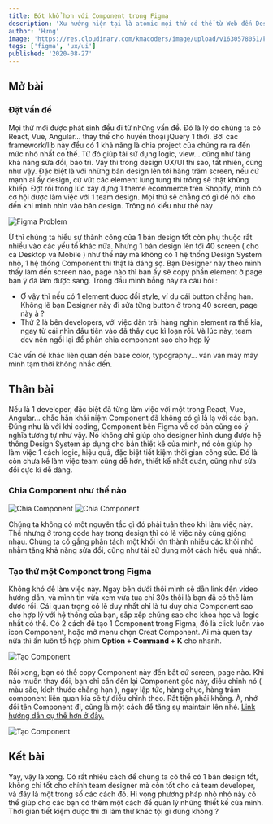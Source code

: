 ```yaml
---
title: Bớt khổ hơn với Component trong Figma
description: 'Xu hướng hiện tại là atomic mọi thứ có thể từ Web đến Design. Đó là lý do mà React, Vue, Angular ra đời. Vậy ở trong design, cụ thể là Figma, làm sao để tận dụng Component, để bớt khổ hơn với hệ thống hàm chục, hàng trăm screen ?'
author: 'Hưng'
image: 'https://res.cloudinary.com/kmacoders/image/upload/v1630578051/kmacoders.github.io/static/images/blog/2021/08/27-component-banner_eabbuf.png'
tags: ['figma', 'ux/ui']
published: '2020-08-27'
---
```




## Mở bài
### Đặt vấn đề 
Mọi thứ mới được phát sinh đều đi từ những vấn đề. Đó là lý do chúng ta có React, Vue, Angular... thay thế cho huyền thoại jQuery 1 thời. Bởi các framework/lib này đều có 1 khả năng là chia project của chúng ra ra đến mức nhỏ nhất có thể. Từ đó giúp tái sử dụng logic, view... cũng như tăng khả năng sửa đổi, bảo trì. Vậy thì trong design UX/UI thì sao, tất nhiên, cũng như vậy. Đặc biệt là với những bản design lên tới hàng trăm screen, nếu cứ mạnh ai ấy design, cứ vứt các element lung tung thì trông sẽ thật khủng khiếp. 
Đợt rồi trong lúc xây dựng 1 theme ecommerce trên Shopify, mình có cơ hội được làm việc với 1 team design. Mọi thứ sẽ chẳng có gì để nói cho đến khi mình nhìn vào bản design. Trông nó kiểu như thế này

![Figma Problem](https://res.cloudinary.com/kmacoders/image/upload/v1630578052/kmacoders.github.io/static/images/blog/2021/08/27-figma-problem_lqjg79.png)

Ừ thì chúng ta hiểu sự thành công của 1 bản design tốt còn phụ thuộc rất nhiều vào các yếu tố khác nữa. Nhưng 1 bản design lên tới 40 screen ( cho cả Desktop và Mobile ) như thế này mà không có 1 hệ thống Design System nhỏ, 1 hệ thống Component thì thật là đáng sợ. Bạn Designer này theo mình thấy làm đến screen nào, page nào thì bạn ấy sẽ copy phần element ở page bạn ý đã làm được sang. Trong đầu mình bỗng nảy ra câu hỏi :

 - Ơ vậy thì nếu có 1 element được đổi style, ví dụ cái button chẳng hạn. Không lẽ bạn Designer này đi sửa từng button ở trong 40 screen, page này à ?
 - Thứ 2 là bên developers, với việc dàn trải hàng nghìn element ra thế kia, ngay từ cái nhìn đầu tiên vào đã thấy cực kì loạn rồi. Và lúc này, team dev nên ngồi lại để phân chia component sao cho hợp lý
 
 Các vấn đề khác liên quan đến base color, typography... vân vân mây mây mình tạm thời không nhắc đến.

## Thân bài
Nếu là 1 developer, đặc biệt đã từng làm việc với một trong React, Vue, Angular... chắc hẳn khái niệm Component đã không có gì là lạ với các bạn. Đúng như là với khi coding, Component bên Figma về cơ bản cũng có ý nghĩa tương tự như vậy. Nó không chỉ giúp cho designer hình dung được hệ thống Design System áp dụng cho bản thiết kế của mình, nó còn giúp họ làm việc 1 cách logic, hiệu quả, đặc biệt tiết kiệm thời gian công sức. Đó là còn chưa kể làm việc team cũng dễ hơn, thiết kế nhất quán, cũng như sửa đổi cực kì dễ dàng.

### Chia Component như thế nào
![Chia Component](https://res.cloudinary.com/kmacoders/image/upload/v1630578052/kmacoders.github.io/static/images/blog/2021/08/27-chia-component-1_wgltdp.png)
![Chia Component](https://res.cloudinary.com/kmacoders/image/upload/v1630578052/kmacoders.github.io/static/images/blog/2021/08/27-chia-component-2_lbhoxd.png)

Chúng ta không có một nguyên tắc gì đó phải tuân theo khi làm việc này. Thế nhưng ở trong code hay trong design thì có lẽ việc này cũng giống nhau. Chúng ta cố gắng phân tách một khối lớn thành nhiều các khối nhỏ nhằm tăng khả năng sửa đổi, cũng như tái sử dụng một cách hiệu quả nhất.

### Tạo thử một Componet trong Figma
Không khó để làm việc này. Ngay bên dưới thôi mình sẽ dẫn link đến video hướng dẫn, và mình tin vừa xem vừa tua chỉ 30s thôi là bạn đã có thể làm được rồi. Cái quan trọng có lẽ duy nhất chỉ là tư duy chia Component sao cho hợp lý với hệ thống của bạn, sắp xếp chúng sao cho khoa học và logic nhất có thể.
Có 2 cách để tạo 1 Component trong Figma, đó là click luôn vào icon Component, hoặc mở menu chọn Creat Component. Ai mà quen tay nữa thì ấn luôn tổ hợp phím **Option + Command + K** cho nhanh.

![Tạo Component](https://res.cloudinary.com/kmacoders/image/upload/v1630578052/kmacoders.github.io/static/images/blog/2021/08/27-tao-component_df2jzu.png)

Rồi xong, bạn có thể copy Component này đến bất cứ screen, page nào. Khi nào muốn thay đổi, bạn chỉ cần đến lại Component gốc này, điều chỉnh nó ( màu sắc, kích thước chẳng hạn ), ngay lập tức, hàng chục, hàng trăm component liên quan kia sẽ tự điều chỉnh theo. Rất tiện phải không.
À, nhớ đổi tên Component đi, cũng là một cách để tăng sự maintain lên nhé.
[Link hướng dẫn cụ thể hơn ở đây.](https://www.youtube.com/watch?v=k74IrUNaJVk&list=PLXDU_eVOJTx5LSjOmeBYMuvaa4UayfMe4&t=19s)

![Tạo Component](https://res.cloudinary.com/kmacoders/image/upload/v1630578052/kmacoders.github.io/static/images/blog/2021/08/27-doi-ten-component_ltzsyh.png)

## Kết bài
Yay, vậy là xong. Có rất nhiều cách để chúng ta có thể có 1 bản design tốt, không chỉ tốt cho chính team designer mà còn tốt cho cả team developer, và đây là một trong số các cách đó. Hi vọng phương pháp nhỏ nhỏ này có thể giúp cho các bạn có thêm một cách để quản lý những thiết kế của mình. Thời gian tiết kiệm được thì đi làm thứ khác tội gì đúng không ?

